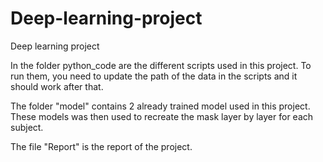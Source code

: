 # Deep-learning-project
Deep learning project

In the folder python_code are the different scripts used in this project. To run them, you need to update the path of the data in the scripts and it should work after that.

The folder "model" contains 2 already trained model used in this project. These models was then used to recreate the mask layer by layer for each subject.

The file "Report" is the report of the project.
